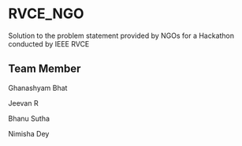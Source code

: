 # RVCE_NGO
Solution to the problem statement provided by NGOs for a Hackathon conducted by IEEE RVCE

## Team Member

Ghanashyam Bhat

Jeevan R

Bhanu Sutha

Nimisha Dey
